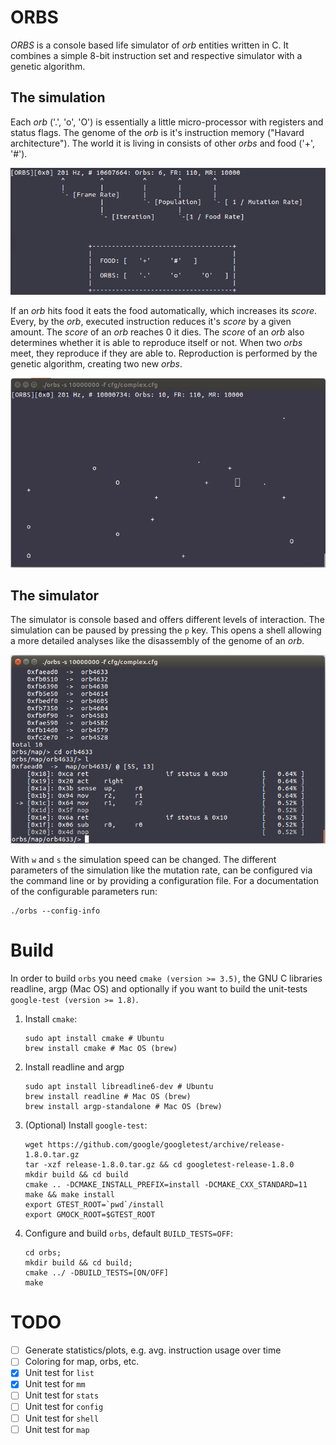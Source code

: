 # ORBS

*ORBS* is a console based life simulator of *orb* entities written in C. It combines a simple 8-bit instruction set and respective simulator with a genetic algorithm.

## The simulation
Each *orb* ('.', 'o', 'O') is essentially a little micro-processor with registers and status flags.
The genome of the *orb* is it's instruction memory ("Havard architecture").
The world it is living in consists of other *orbs* and food ('+', '#').

![Screenshot](doc/screenshots/orbs_view_desc.png)

If an *orb* hits food it eats the food automatically, which increases its *score*.
Every, by the *orb*, executed instruction reduces it's *score* by a given amount. The *score* of an *orb* reaches 0 it dies.
The *score* of an *orb* also determines whether it is able to reproduce itself or not.
When two *orbs* meet, they reproduce if they are able to. Reproduction is performed by the genetic algorithm, creating two new *orbs*.

![Screenshot](doc/screenshots/orbs_complex.gif)

## The simulator
The simulator is console based and offers different levels of interaction.
The simulation can be paused by pressing the `p` key.
This opens a shell allowing a more detailed analyses like the disassembly of the genome of an *orb*.

![Screenshot](doc/screenshots/orbs_shell.png)

With `w` and `s` the simulation speed can be changed.
The different parameters of the simulation like the mutation rate, can be configured via the command line or by providing a configuration file.
For a documentation of the configurable parameters run:
```
./orbs --config-info
```

# Build

In order to build `orbs` you need `cmake (version >= 3.5)`, the GNU C libraries
readline, argp (Mac OS) and optionally if you want to build the unit-tests
`google-test (version >= 1.8)`.

1. Install `cmake`:
    ```
    sudo apt install cmake # Ubuntu
    brew install cmake # Mac OS (brew)
    ```
2. Install readline and argp
    ```
    sudo apt install libreadline6-dev # Ubuntu
    brew install readline # Mac OS (brew)
    brew install argp-standalone # Mac OS (brew)
    ```
3. (Optional) Install `google-test`:
    ```
    wget https://github.com/google/googletest/archive/release-1.8.0.tar.gz
    tar -xzf release-1.8.0.tar.gz && cd googletest-release-1.8.0
    mkdir build && cd build
    cmake .. -DCMAKE_INSTALL_PREFIX=install -DCMAKE_CXX_STANDARD=11
    make && make install
    export GTEST_ROOT=`pwd`/install
    export GMOCK_ROOT=$GTEST_ROOT
    ```

4. Configure and build `orbs`, default `BUILD_TESTS=OFF`:
    ```
    cd orbs;
    mkdir build && cd build;
    cmake ../ -DBUILD_TESTS=[ON/OFF]
    make
    ```

# TODO
- [ ] Generate statistics/plots, e.g. avg. instruction usage over time
- [ ] Coloring for map, orbs, etc.
- [X] Unit test for `list`
- [X] Unit test for `mm`
- [ ] Unit test for `stats`
- [ ] Unit test for `config`
- [ ] Unit test for `shell`
- [ ] Unit test for `map`
